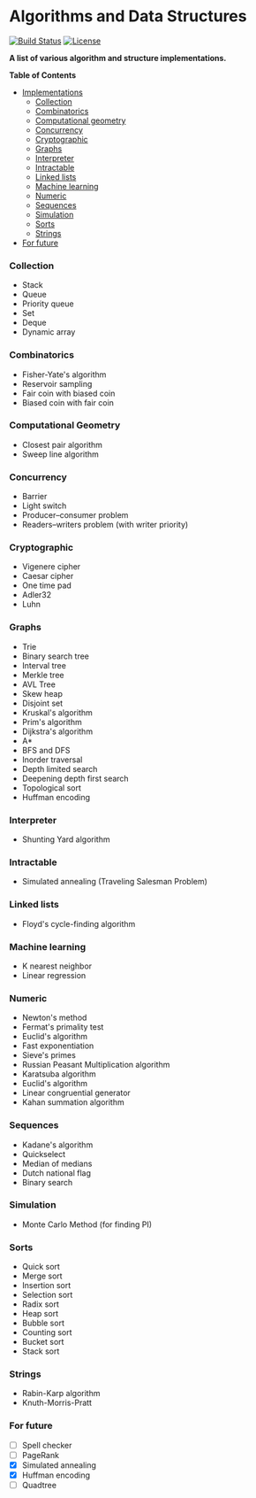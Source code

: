 Algorithms and Data Structures
==========

[![Build Status](https://travis-ci.org/jaewie/algorithms.svg?branch=master)](https://travis-ci.org/jaewie/algorithms)
[![License](http://img.shields.io/badge/license-mit-blue.svg?style=flat)](/LICENSE)

**A list of various algorithm and structure implementations.**

**Table of Contents**

- [Implementations](#collection)
   - [Collection](#collection)
   - [Combinatorics](#combinatorics)
   - [Computational geometry](#computational-geometry)
   - [Concurrency](#concurrency)
   - [Cryptographic](#cryptographic)
   - [Graphs](#graphs)
   - [Interpreter](#interpreter)
   - [Intractable](#intractable)
   - [Linked lists](#linked-lists)
   - [Machine learning](#machine-learning)
   - [Numeric](#numeric)
   - [Sequences](#sequences)
   - [Simulation](#simulation)
   - [Sorts](#sorts)
   - [Strings](#strings)
- [For future](#for-future)

### Collection
- Stack
- Queue
- Priority queue
- Set
- Deque
- Dynamic array

### Combinatorics
- Fisher-Yate's algorithm
- Reservoir sampling
- Fair coin with biased coin
- Biased coin with fair coin

### Computational Geometry
- Closest pair algorithm
- Sweep line algorithm

### Concurrency
- Barrier
- Light switch
- Producer–consumer problem
- Readers–writers problem (with writer priority)

### Cryptographic
- Vigenere cipher
- Caesar cipher
- One time pad
- Adler32
- Luhn

### Graphs
- Trie
- Binary search tree
- Interval tree
- Merkle tree
- AVL Tree
- Skew heap
- Disjoint set
- Kruskal's algorithm
- Prim's algorithm
- Dijkstra's algorithm
- A*
- BFS and DFS
- Inorder traversal
- Depth limited search
- Deepening depth first search
- Topological sort
- Huffman encoding

### Interpreter
- Shunting Yard algorithm

### Intractable
- Simulated annealing (Traveling Salesman Problem)

### Linked lists
- Floyd's cycle-finding algorithm

### Machine learning
- K nearest neighbor
- Linear regression

### Numeric
- Newton's method
- Fermat's primality test
- Euclid's algorithm
- Fast exponentiation
- Sieve's primes
- Russian Peasant Multiplication algorithm
- Karatsuba algorithm
- Euclid's algorithm
- Linear congruential generator
- Kahan summation algorithm


### Sequences
- Kadane's algorithm
- Quickselect
- Median of medians
- Dutch national flag
- Binary search

### Simulation
- Monte Carlo Method (for finding PI)

### Sorts
- Quick sort
- Merge sort
- Insertion sort
- Selection sort
- Radix sort
- Heap sort
- Bubble sort
- Counting sort
- Bucket sort
- Stack sort

### Strings
- Rabin-Karp algorithm
- Knuth-Morris-Pratt


### For future
- [ ] Spell checker
- [ ] PageRank
- [x] Simulated annealing
- [x] Huffman encoding
- [ ] Quadtree
